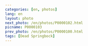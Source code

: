 ```yaml
---
categories: [en, photos]
lang: en
layout: photo
next_photo: /en/photos/P0000102.html
picname: P0000103
prev_photo: /en/photos/P0000100.html
tags: [Dead Springbock]
---
```

